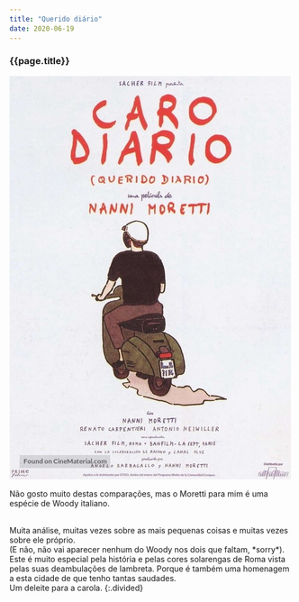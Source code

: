 ```yaml
---
title: "Querido diário"
date: 2020-06-19
---
```


### {{page.title}} ###
![diario](assets/images/film-list/flm_22.jpg)

Não gosto muito destas comparações, mas o Moretti para mim é uma espécie de Woody italiano.

<br/>
Muita análise, muitas vezes sobre as mais pequenas coisas e muitas vezes sobre ele próprio.

<br/>
(E não, não vai aparecer nenhum do Woody nos dois que faltam, *sorry*).

<br/>
Este é muito especial pela história e pelas cores solarengas de Roma vista pelas suas deambulações de lambreta. Porque é também uma homenagem a esta cidade de que tenho tantas saudades.

<br/>
Um deleite para a carola.
{:.divided}